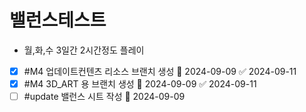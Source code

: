 # 밸런스테스트
- 월,화,수 3일간 2시간정도 플레이
- [x] #M4 업데이트컨텐츠 리소스 브랜치 생성 📅 2024-09-09 ✅ 2024-09-11
- [x] #M4 3D_ART 용 브랜치 생성 📅 2024-09-09 ✅ 2024-09-11
- [ ] #update 밸런스 시트 작성 📅 2024-09-09 
